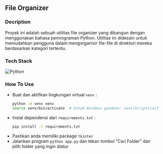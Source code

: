 ## File Organizer

### Decription

Proyek ini adalah sebuah utilitas file organizer yang dibangun dengan menggunakan bahasa pemrograman Python. Utilitas ini didesain untuk memudahkan pengguna dalam mengorganisir file-file di direktori mereka berdasarkan kategori tertentu.

### Tech Stack

![Python](https://img.shields.io/badge/python-3670A0?style=for-the-badge&logo=python&logoColor=ffdd54)

### How To Use

- Buat dan aktifkan lingkungan virtual `venv` :
  ```bash
  python -m venv venv
  source venv/bin/activate  # Untuk Windows gunakan: venv\Scripts\activate
  ```
- Instal dependensi dari `requirements.txt` :
  ```bash
  pip install -r requirements.txt
  ```
- Pastikan anda memiliki package `tkinter`
- Jalankan program `python app.py` dan tekan tombol "Cari Folder" dan pilih folder yang ingin diatur